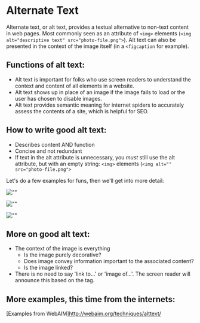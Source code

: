 # Alternate Text

Alternate text, or alt text, provides a textual alternative to non-text content in web pages. Most commonly seen as an attribute of `<img>` elements (`<img alt="descriptive text" src="photo-file.png">`). Alt text can also be presented in the context of the image itself (in a `<figcaption` for example).

## Functions of alt text:
- Alt text is important for folks who use screen readers to understand the context and content of all elements in a website.
- Alt text shows up in place of an image if the image fails to load or the user has chosen to disable images.
- Alt text provides semantic meaning for internet spiders to accurately assess the contents of a site, which is helpful for SEO.

## How to write good alt text:
- Describes content AND function
- Concise and not redundant
- If text in the alt attribute is unnecessary, you *must* still use the alt attribute, but with an empty string:
`<img>` elements (`<img alt="" src="photo-file.png">`

Let's do a few examples for funs, then we'll get into more detail:

![""](http://static.boredpanda.com/blog/wp-content/uploads/2014/05/funny-animals-doing-yoga-18.jpg)

![""](http://boredomtherapy.com/wp-content/uploads/2015/04/22-fake-animal-hybrids.jpg)

![""](https://pbs.twimg.com/media/B59UpYnCAAETNMI.jpg)

## More on good alt text:
- The context of the image is everything
  - Is the image purely decorative?
  - Does image convey information important to the associated content?
  - Is the image linked?
- There is no need to say 'link to...' or 'image of...'. The screen reader will announce this based on the tag.

## More examples, this time from the internets:
[Examples from WebAIM]http://webaim.org/techniques/alttext/
